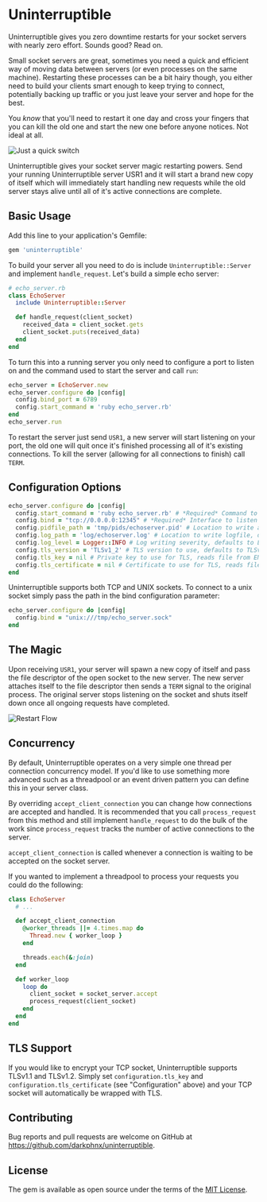 # Uninterruptible

Uninterruptible gives you zero downtime restarts for your socket servers with nearly zero effort. Sounds good? Read on.

Small socket servers are great, sometimes you need a quick and efficient way of moving data between servers (or even
processes on the same machine). Restarting these processes can be a bit hairy though, you either need to build your
clients smart enough to keep trying to connect, potentially backing up traffic or you just leave your server and
hope for the best.

You _know_ that you'll need to restart it one day and cross your fingers that you can kill the old one and start the
new one before anyone notices. Not ideal at all.

![Just a quick switch](http://i.imgur.com/aFyJJM6.jpg)

Uninterruptible gives your socket server magic restarting powers. Send your running Uninterruptible server USR1 and
it will start a brand new copy of itself which will immediately start handling new requests while the old server stays
alive until all of it's active connections are complete.

## Basic Usage

Add this line to your application's Gemfile:

```ruby
gem 'uninterruptible'
```

To build your server all you need to do is include `Uninterruptible::Server` and implement `handle_request`. Let's build
a simple echo server:

```ruby
# echo_server.rb
class EchoServer
  include Uninterruptible::Server

  def handle_request(client_socket)
    received_data = client_socket.gets
    client_socket.puts(received_data)
  end
end
```

To turn this into a running server you only need to configure a port to listen on and the command used to start the
server and call `run`:

```ruby
echo_server = EchoServer.new
echo_server.configure do |config|
  config.bind_port = 6789
  config.start_command = 'ruby echo_server.rb'
end
echo_server.run
```

To restart the server just send `USR1`, a new server will start listening on your port, the old one will quit once it's
finished processing all of it's existing connections. To kill the server (allowing for all connections to finish) call
`TERM`.

## Configuration Options

```ruby
echo_server.configure do |config|
  config.start_command = 'ruby echo_server.rb' # *Required* Command to execute to start a new server process
  config.bind = "tcp://0.0.0.0:12345" # *Required* Interface to listen on, falls back to 0.0.0.0 on ENV['PORT']
  config.pidfile_path = 'tmp/pids/echoserver.pid' # Location to write a pidfile, falls back to ENV['PID_FILE']
  config.log_path = 'log/echoserver.log' # Location to write logfile, defaults to STDOUT
  config.log_level = Logger::INFO # Log writing severity, defaults to Logger::INFO
  config.tls_version = 'TLSv1_2' # TLS version to use, defaults to TLSv1_2, falls back to ENV['TLS_VERSION']
  config.tls_key = nil # Private key to use for TLS, reads file from ENV['TLS_KEY'] if set
  config.tls_certificate = nil # Certificate to use for TLS, reads file from ENV['TLS_CERTIFICATE'] if set
end
```

Uninterruptible supports both TCP and UNIX sockets. To connect to a unix socket simply pass the path in the bind
configuration parameter:

```ruby
echo_server.configure do |config|
  config.bind = "unix:///tmp/echo_server.sock"
end
```

## The Magic

Upon receiving `USR1`, your server will spawn a new copy of itself and pass the file descriptor of the open socket to
the new server. The new server attaches itself to the file descriptor then sends a `TERM` signal to the original
process. The original server stops listening on the socket and shuts itself down once all ongoing requests have
completed.

![Restart Flow](http://i.imgur.com/k8uNP55.png)

## Concurrency

By default, Uninterruptible operates on a very simple one thread per connection concurrency model. If you'd like to use
something more advanced such as a threadpool or an event driven pattern you can define this in your server class.

By overriding `accept_client_connection` you can change how connections are accepted and handled. It is recommended
that you call `process_request` from this method and still implement `handle_request` to do the bulk of the work since
`process_request` tracks the number of active connections to the server.

`accept_client_connection` is called whenever a connection is waiting to be accepted on the socket server.

If you wanted to implement a threadpool to process your requests you could do the following:

```ruby
class EchoServer
  # ...

  def accept_client_connection
    @worker_threads ||= 4.times.map do
      Thread.new { worker_loop }
    end

    threads.each(&:join)
  end

  def worker_loop
    loop do
      client_socket = socket_server.accept
      process_request(client_socket)
    end
  end
end
```

## TLS Support

If you would like to encrypt your TCP socket, Uninterruptible supports TLSv1.1 and TLSv1.2. Simply set `configuration.tls_key` and `configuration.tls_certificate` (see "Configuration" above) and your TCP socket will automatically be wrapped with TLS.

## Contributing

Bug reports and pull requests are welcome on GitHub at https://github.com/darkphnx/uninterruptible.

## License

The gem is available as open source under the terms of the [MIT License](http://opensource.org/licenses/MIT).

